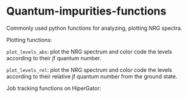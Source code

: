 # Quantum-impurities-functions
Commonly used python functions for analyzing, plotting NRG spectra.

Plotting functions:

`plot_levels_abs`: plot the NRG spectrum and color code the levels according to their jf quantum number.

`plot_levels_rel`: plot the NRG spectrum and color code the levels according to their relative jf quantum number from the ground state.


Job tracking functions on HiperGator:



